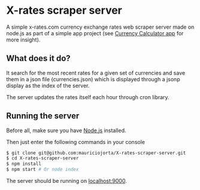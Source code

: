 # X-rates scraper server

A simple x-rates.com currency exchange rates web scraper server made on node.js as part of a simple app project (see [Currency Calculator app](https://github.com/mauriciojorta/Currency-Calculator-web-app) for more insight).

## What does it do?

It search for the most recent rates for a given set of currencies and save them in a json file (currencies.json) which is displayed through a jsonp display as 
the index of the server.

The server updates the rates itself each hour through cron library.

## Running the server

Before all, make sure you have [Node.js](http://nodejs.org/) installed.

Then just enter the following commands in your console

```sh
$ git clone git@github.com:mauriciojorta/X-rates-scraper-server.git 
$ cd X-rates-scraper-server
$ npm install
$ npm start # Or node index
```

The server should be running on [localhost:9000](http://localhost:9000/).



